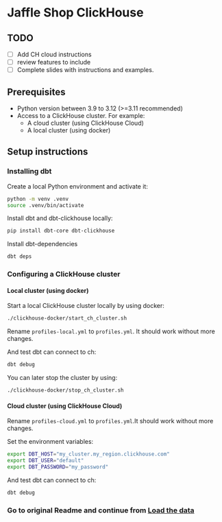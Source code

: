 # Jaffle Shop ClickHouse

## TODO
- [ ] Add CH cloud instructions
- [ ] review features to include
- [ ] Complete slides with instructions and examples.

## Prerequisites
- Python version between 3.9 to 3.12 (>=3.11 recommended)
- Access to a ClickHouse cluster. For example:
    - A cloud cluster (using ClickHouse Cloud)
    - A local cluster (using docker)

## Setup instructions

### Installing dbt

Create a local Python environment and activate it:

```bash
python -m venv .venv
source .venv/bin/activate
```

Install dbt and dbt-clickhouse locally:

```bash
pip install dbt-core dbt-clickhouse
```

Install dbt-dependencies
```bash
dbt deps
```

### Configuring a ClickHouse cluster

#### Local cluster (using docker)

Start a local ClickHouse cluster locally by using docker:

```bash
./clickhouse-docker/start_ch_cluster.sh
```

Rename `profiles-local.yml` to `profiles.yml`. It should work without more changes.

And test dbt can connect to ch:

```bash
dbt debug
```

You can later stop the cluster by using:

```bash
./clickhouse-docker/stop_ch_cluster.sh
```

#### Cloud cluster (using ClickHouse Cloud)

Rename `profiles-cloud.yml` to `profiles.yml`.It should work without more changes.

Set the environment variables:

```bash
export DBT_HOST="my_cluster.my_region.clickhouse.com"
export DBT_USER="default"
export DBT_PASSWORD="my_password"
```

And test dbt can connect to ch:

```bash
dbt debug
```

### Go to original Readme and continue from [Load the data](README.md#-Load-the-data)
